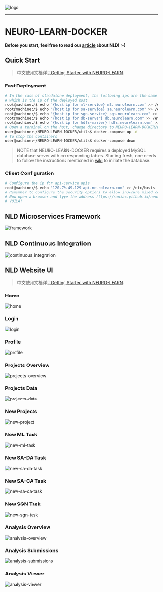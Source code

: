 ![logo](docs/logo.png)

---

# NEURO-LEARN-DOCKER

**Before you start, feel free to read our [article](https://www.jianshu.com/p/06f0451463fe) about NLD! :-)**

## Quick Start

> 中文使用文档详见[Getting Started with NEURO-LEARN](https://www.jianshu.com/p/067747c881ee).

### Fast Deployment

```bash
# In the case of standalone deployment, the following ips are the same
# which is the ip of the deployed host
root@machine:/$ echo "{host ip for ml-service} ml.neurolearn.com" >> /etc/hosts
root@machine:/$ echo "{host ip for sa-service} sa.neurolearn.com" >> /etc/hosts
root@machine:/$ echo "{host ip for sgn-service} sgn.neurolearn.com" >> /etc/hosts
root@machine:/$ echo "{host ip for db-server} db.neurolearn.com" >> /etc/hosts
root@machine:/$ echo "{host ip for hdfs-master} hdfs.neurolearn.com" >> /etc/hosts
# Open a terminal on the host, change directory to NEURO-LEARN-DOCKER/utils
user@machine:~/NEURO-LEARN-DOCKER/utils$ docker-compose up -d
# To stop the containers
user@machine:~/NEURO-LEARN-DOCKER/utils$ docker-compose down
```

> NOTE that NEURO-LEARN-DOCKER requires a deployed MySQL database server with corresponding tables.
> Starting fresh, one needs to follow the instructions mentioned in [wiki](https://github.com/Raniac/NEURO-LEARN-DOCKER/wiki) to initiate the database.

### Client Configuration

```bash
# Configure the ip for api-service apis
root@machine:/$ echo "120.79.49.129 api.neurolearn.com" >> /etc/hosts
# Remember to configure the security options to allow insecure mixed contents
# Now open a browser and type the address https://raniac.github.io/neuro-learn-website/
# VOILA!
```

## NLD Microservices Framework

![framework](docs/framework.png)

## NLD Continuous Integration

![continuous_integration](docs/continuous_integration.png)

## NLD Website UI

> 中文使用文档详见[Getting Started with NEURO-LEARN](https://www.jianshu.com/p/067747c881ee).

### Home

![home](docs/screenshots/home.png)

### Login

![login](docs/screenshots/login.png)

### Profile

![profile](docs/screenshots/profile.png)

### Projects Overview

![projects-overview](docs/screenshots/projects-overview.png)

### Projects Data

![projects-data](docs/screenshots/projects-data.png)

### New Projects

![new-project](docs/screenshots/new-project.png)

### New ML Task

![new-ml-task](docs/screenshots/new-ml-task.png)

### New SA-DA Task

![new-sa-da-task](docs/screenshots/new-sa-da-task.png)

### New SA-CA Task

![new-sa-ca-task](docs/screenshots/new-sa-ca-task.png)

### New SGN Task

![new-sgn-task](docs/screenshots/new-sgn-task.png)

### Analysis Overview

![analysis-overview](docs/screenshots/analysis-overview.png)

### Analysis Submissions

![analysis-submissions](docs/screenshots/analysis-submissions.png)

### Analysis Viewer

![analysis-viewer](docs/screenshots/analysis-viewer.png)
